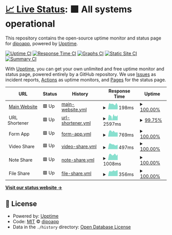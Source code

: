 # [📈 Live Status](https://demo.upptime.js.org): <!--live status--> **🟩 All systems operational**

This repository contains the open-source uptime monitor and status page for [dipoapp](https://demo.upptime.js.org), powered by [Upptime](https://github.com/upptime/upptime).

[![Uptime CI](https://github.com/dipoapp/uptime/workflows/Uptime%20CI/badge.svg)](https://github.com/dipoapp/uptime/actions?query=workflow%3A%22Uptime+CI%22)
[![Response Time CI](https://github.com/dipoapp/uptime/workflows/Response%20Time%20CI/badge.svg)](https://github.com/dipoapp/uptime/actions?query=workflow%3A%22Response+Time+CI%22)
[![Graphs CI](https://github.com/dipoapp/uptime/workflows/Graphs%20CI/badge.svg)](https://github.com/dipoapp/uptime/actions?query=workflow%3A%22Graphs+CI%22)
[![Static Site CI](https://github.com/dipoapp/uptime/workflows/Static%20Site%20CI/badge.svg)](https://github.com/dipoapp/uptime/actions?query=workflow%3A%22Static+Site+CI%22)
[![Summary CI](https://github.com/dipoapp/uptime/workflows/Summary%20CI/badge.svg)](https://github.com/dipoapp/uptime/actions?query=workflow%3A%22Summary+CI%22)

With [Upptime](https://upptime.js.org), you can get your own unlimited and free uptime monitor and status page, powered entirely by a GitHub repository. We use [Issues](https://github.com/dipoapp/uptime/issues) as incident reports, [Actions](https://github.com/dipoapp/uptime/actions) as uptime monitors, and [Pages](https://demo.upptime.js.org) for the status page.

<!--start: status pages-->
<!-- This summary is generated by Upptime (https://github.com/upptime/upptime) -->
<!-- Do not edit this manually, your changes will be overwritten -->
<!-- prettier-ignore -->
| URL | Status | History | Response Time | Uptime |
| --- | ------ | ------- | ------------- | ------ |
| <img alt="" src="https://icons.duckduckgo.com/ip3/dipo.app.ico" height="13"> [Main Website](https://dipo.app) | 🟩 Up | [main-website.yml](https://github.com/dipoapp/uptime/commits/HEAD/history/main-website.yml) | <details><summary><img alt="Response time graph" src="./graphs/main-website/response-time-week.png" height="20"> 198ms</summary><br><a href="https://status.dipo.app/history/main-website"><img alt="Response time 163" src="https://img.shields.io/endpoint?url=https%3A%2F%2Fraw.githubusercontent.com%2Fdipoapp%2Fuptime%2FHEAD%2Fapi%2Fmain-website%2Fresponse-time.json"></a><br><a href="https://status.dipo.app/history/main-website"><img alt="24-hour response time 138" src="https://img.shields.io/endpoint?url=https%3A%2F%2Fraw.githubusercontent.com%2Fdipoapp%2Fuptime%2FHEAD%2Fapi%2Fmain-website%2Fresponse-time-day.json"></a><br><a href="https://status.dipo.app/history/main-website"><img alt="7-day response time 198" src="https://img.shields.io/endpoint?url=https%3A%2F%2Fraw.githubusercontent.com%2Fdipoapp%2Fuptime%2FHEAD%2Fapi%2Fmain-website%2Fresponse-time-week.json"></a><br><a href="https://status.dipo.app/history/main-website"><img alt="30-day response time 194" src="https://img.shields.io/endpoint?url=https%3A%2F%2Fraw.githubusercontent.com%2Fdipoapp%2Fuptime%2FHEAD%2Fapi%2Fmain-website%2Fresponse-time-month.json"></a><br><a href="https://status.dipo.app/history/main-website"><img alt="1-year response time 169" src="https://img.shields.io/endpoint?url=https%3A%2F%2Fraw.githubusercontent.com%2Fdipoapp%2Fuptime%2FHEAD%2Fapi%2Fmain-website%2Fresponse-time-year.json"></a></details> | <details><summary><a href="https://status.dipo.app/history/main-website">100.00%</a></summary><a href="https://status.dipo.app/history/main-website"><img alt="All-time uptime 100.00%" src="https://img.shields.io/endpoint?url=https%3A%2F%2Fraw.githubusercontent.com%2Fdipoapp%2Fuptime%2FHEAD%2Fapi%2Fmain-website%2Fuptime.json"></a><br><a href="https://status.dipo.app/history/main-website"><img alt="24-hour uptime 100.00%" src="https://img.shields.io/endpoint?url=https%3A%2F%2Fraw.githubusercontent.com%2Fdipoapp%2Fuptime%2FHEAD%2Fapi%2Fmain-website%2Fuptime-day.json"></a><br><a href="https://status.dipo.app/history/main-website"><img alt="7-day uptime 100.00%" src="https://img.shields.io/endpoint?url=https%3A%2F%2Fraw.githubusercontent.com%2Fdipoapp%2Fuptime%2FHEAD%2Fapi%2Fmain-website%2Fuptime-week.json"></a><br><a href="https://status.dipo.app/history/main-website"><img alt="30-day uptime 100.00%" src="https://img.shields.io/endpoint?url=https%3A%2F%2Fraw.githubusercontent.com%2Fdipoapp%2Fuptime%2FHEAD%2Fapi%2Fmain-website%2Fuptime-month.json"></a><br><a href="https://status.dipo.app/history/main-website"><img alt="1-year uptime 100.00%" src="https://img.shields.io/endpoint?url=https%3A%2F%2Fraw.githubusercontent.com%2Fdipoapp%2Fuptime%2FHEAD%2Fapi%2Fmain-website%2Fuptime-year.json"></a></details>
| <img alt="" src="https://icons.duckduckgo.com/ip3/null.ico" height="13"> URL Shortener | 🟩 Up | [url-shortener.yml](https://github.com/dipoapp/uptime/commits/HEAD/history/url-shortener.yml) | <details><summary><img alt="Response time graph" src="./graphs/url-shortener/response-time-week.png" height="20"> 2597ms</summary><br><a href="https://status.dipo.app/history/url-shortener"><img alt="Response time 1394" src="https://img.shields.io/endpoint?url=https%3A%2F%2Fraw.githubusercontent.com%2Fdipoapp%2Fuptime%2FHEAD%2Fapi%2Furl-shortener%2Fresponse-time.json"></a><br><a href="https://status.dipo.app/history/url-shortener"><img alt="24-hour response time 2866" src="https://img.shields.io/endpoint?url=https%3A%2F%2Fraw.githubusercontent.com%2Fdipoapp%2Fuptime%2FHEAD%2Fapi%2Furl-shortener%2Fresponse-time-day.json"></a><br><a href="https://status.dipo.app/history/url-shortener"><img alt="7-day response time 2597" src="https://img.shields.io/endpoint?url=https%3A%2F%2Fraw.githubusercontent.com%2Fdipoapp%2Fuptime%2FHEAD%2Fapi%2Furl-shortener%2Fresponse-time-week.json"></a><br><a href="https://status.dipo.app/history/url-shortener"><img alt="30-day response time 3099" src="https://img.shields.io/endpoint?url=https%3A%2F%2Fraw.githubusercontent.com%2Fdipoapp%2Fuptime%2FHEAD%2Fapi%2Furl-shortener%2Fresponse-time-month.json"></a><br><a href="https://status.dipo.app/history/url-shortener"><img alt="1-year response time 1363" src="https://img.shields.io/endpoint?url=https%3A%2F%2Fraw.githubusercontent.com%2Fdipoapp%2Fuptime%2FHEAD%2Fapi%2Furl-shortener%2Fresponse-time-year.json"></a></details> | <details><summary><a href="https://status.dipo.app/history/url-shortener">99.75%</a></summary><a href="https://status.dipo.app/history/url-shortener"><img alt="All-time uptime 97.55%" src="https://img.shields.io/endpoint?url=https%3A%2F%2Fraw.githubusercontent.com%2Fdipoapp%2Fuptime%2FHEAD%2Fapi%2Furl-shortener%2Fuptime.json"></a><br><a href="https://status.dipo.app/history/url-shortener"><img alt="24-hour uptime 98.23%" src="https://img.shields.io/endpoint?url=https%3A%2F%2Fraw.githubusercontent.com%2Fdipoapp%2Fuptime%2FHEAD%2Fapi%2Furl-shortener%2Fuptime-day.json"></a><br><a href="https://status.dipo.app/history/url-shortener"><img alt="7-day uptime 99.75%" src="https://img.shields.io/endpoint?url=https%3A%2F%2Fraw.githubusercontent.com%2Fdipoapp%2Fuptime%2FHEAD%2Fapi%2Furl-shortener%2Fuptime-week.json"></a><br><a href="https://status.dipo.app/history/url-shortener"><img alt="30-day uptime 99.77%" src="https://img.shields.io/endpoint?url=https%3A%2F%2Fraw.githubusercontent.com%2Fdipoapp%2Fuptime%2FHEAD%2Fapi%2Furl-shortener%2Fuptime-month.json"></a><br><a href="https://status.dipo.app/history/url-shortener"><img alt="1-year uptime 95.39%" src="https://img.shields.io/endpoint?url=https%3A%2F%2Fraw.githubusercontent.com%2Fdipoapp%2Fuptime%2FHEAD%2Fapi%2Furl-shortener%2Fuptime-year.json"></a></details>
| <img alt="" src="https://icons.duckduckgo.com/ip3/null.ico" height="13"> Form App | 🟩 Up | [form-app.yml](https://github.com/dipoapp/uptime/commits/HEAD/history/form-app.yml) | <details><summary><img alt="Response time graph" src="./graphs/form-app/response-time-week.png" height="20"> 769ms</summary><br><a href="https://status.dipo.app/history/form-app"><img alt="Response time 644" src="https://img.shields.io/endpoint?url=https%3A%2F%2Fraw.githubusercontent.com%2Fdipoapp%2Fuptime%2FHEAD%2Fapi%2Fform-app%2Fresponse-time.json"></a><br><a href="https://status.dipo.app/history/form-app"><img alt="24-hour response time 636" src="https://img.shields.io/endpoint?url=https%3A%2F%2Fraw.githubusercontent.com%2Fdipoapp%2Fuptime%2FHEAD%2Fapi%2Fform-app%2Fresponse-time-day.json"></a><br><a href="https://status.dipo.app/history/form-app"><img alt="7-day response time 769" src="https://img.shields.io/endpoint?url=https%3A%2F%2Fraw.githubusercontent.com%2Fdipoapp%2Fuptime%2FHEAD%2Fapi%2Fform-app%2Fresponse-time-week.json"></a><br><a href="https://status.dipo.app/history/form-app"><img alt="30-day response time 861" src="https://img.shields.io/endpoint?url=https%3A%2F%2Fraw.githubusercontent.com%2Fdipoapp%2Fuptime%2FHEAD%2Fapi%2Fform-app%2Fresponse-time-month.json"></a><br><a href="https://status.dipo.app/history/form-app"><img alt="1-year response time 656" src="https://img.shields.io/endpoint?url=https%3A%2F%2Fraw.githubusercontent.com%2Fdipoapp%2Fuptime%2FHEAD%2Fapi%2Fform-app%2Fresponse-time-year.json"></a></details> | <details><summary><a href="https://status.dipo.app/history/form-app">100.00%</a></summary><a href="https://status.dipo.app/history/form-app"><img alt="All-time uptime 99.98%" src="https://img.shields.io/endpoint?url=https%3A%2F%2Fraw.githubusercontent.com%2Fdipoapp%2Fuptime%2FHEAD%2Fapi%2Fform-app%2Fuptime.json"></a><br><a href="https://status.dipo.app/history/form-app"><img alt="24-hour uptime 100.00%" src="https://img.shields.io/endpoint?url=https%3A%2F%2Fraw.githubusercontent.com%2Fdipoapp%2Fuptime%2FHEAD%2Fapi%2Fform-app%2Fuptime-day.json"></a><br><a href="https://status.dipo.app/history/form-app"><img alt="7-day uptime 100.00%" src="https://img.shields.io/endpoint?url=https%3A%2F%2Fraw.githubusercontent.com%2Fdipoapp%2Fuptime%2FHEAD%2Fapi%2Fform-app%2Fuptime-week.json"></a><br><a href="https://status.dipo.app/history/form-app"><img alt="30-day uptime 100.00%" src="https://img.shields.io/endpoint?url=https%3A%2F%2Fraw.githubusercontent.com%2Fdipoapp%2Fuptime%2FHEAD%2Fapi%2Fform-app%2Fuptime-month.json"></a><br><a href="https://status.dipo.app/history/form-app"><img alt="1-year uptime 99.97%" src="https://img.shields.io/endpoint?url=https%3A%2F%2Fraw.githubusercontent.com%2Fdipoapp%2Fuptime%2FHEAD%2Fapi%2Fform-app%2Fuptime-year.json"></a></details>
| <img alt="" src="https://icons.duckduckgo.com/ip3/null.ico" height="13"> Video Share | 🟩 Up | [video-share.yml](https://github.com/dipoapp/uptime/commits/HEAD/history/video-share.yml) | <details><summary><img alt="Response time graph" src="./graphs/video-share/response-time-week.png" height="20"> 497ms</summary><br><a href="https://status.dipo.app/history/video-share"><img alt="Response time 567" src="https://img.shields.io/endpoint?url=https%3A%2F%2Fraw.githubusercontent.com%2Fdipoapp%2Fuptime%2FHEAD%2Fapi%2Fvideo-share%2Fresponse-time.json"></a><br><a href="https://status.dipo.app/history/video-share"><img alt="24-hour response time 477" src="https://img.shields.io/endpoint?url=https%3A%2F%2Fraw.githubusercontent.com%2Fdipoapp%2Fuptime%2FHEAD%2Fapi%2Fvideo-share%2Fresponse-time-day.json"></a><br><a href="https://status.dipo.app/history/video-share"><img alt="7-day response time 497" src="https://img.shields.io/endpoint?url=https%3A%2F%2Fraw.githubusercontent.com%2Fdipoapp%2Fuptime%2FHEAD%2Fapi%2Fvideo-share%2Fresponse-time-week.json"></a><br><a href="https://status.dipo.app/history/video-share"><img alt="30-day response time 1124" src="https://img.shields.io/endpoint?url=https%3A%2F%2Fraw.githubusercontent.com%2Fdipoapp%2Fuptime%2FHEAD%2Fapi%2Fvideo-share%2Fresponse-time-month.json"></a><br><a href="https://status.dipo.app/history/video-share"><img alt="1-year response time 566" src="https://img.shields.io/endpoint?url=https%3A%2F%2Fraw.githubusercontent.com%2Fdipoapp%2Fuptime%2FHEAD%2Fapi%2Fvideo-share%2Fresponse-time-year.json"></a></details> | <details><summary><a href="https://status.dipo.app/history/video-share">100.00%</a></summary><a href="https://status.dipo.app/history/video-share"><img alt="All-time uptime 99.90%" src="https://img.shields.io/endpoint?url=https%3A%2F%2Fraw.githubusercontent.com%2Fdipoapp%2Fuptime%2FHEAD%2Fapi%2Fvideo-share%2Fuptime.json"></a><br><a href="https://status.dipo.app/history/video-share"><img alt="24-hour uptime 100.00%" src="https://img.shields.io/endpoint?url=https%3A%2F%2Fraw.githubusercontent.com%2Fdipoapp%2Fuptime%2FHEAD%2Fapi%2Fvideo-share%2Fuptime-day.json"></a><br><a href="https://status.dipo.app/history/video-share"><img alt="7-day uptime 100.00%" src="https://img.shields.io/endpoint?url=https%3A%2F%2Fraw.githubusercontent.com%2Fdipoapp%2Fuptime%2FHEAD%2Fapi%2Fvideo-share%2Fuptime-week.json"></a><br><a href="https://status.dipo.app/history/video-share"><img alt="30-day uptime 99.94%" src="https://img.shields.io/endpoint?url=https%3A%2F%2Fraw.githubusercontent.com%2Fdipoapp%2Fuptime%2FHEAD%2Fapi%2Fvideo-share%2Fuptime-month.json"></a><br><a href="https://status.dipo.app/history/video-share"><img alt="1-year uptime 99.87%" src="https://img.shields.io/endpoint?url=https%3A%2F%2Fraw.githubusercontent.com%2Fdipoapp%2Fuptime%2FHEAD%2Fapi%2Fvideo-share%2Fuptime-year.json"></a></details>
| <img alt="" src="https://icons.duckduckgo.com/ip3/null.ico" height="13"> Note Share | 🟩 Up | [note-share.yml](https://github.com/dipoapp/uptime/commits/HEAD/history/note-share.yml) | <details><summary><img alt="Response time graph" src="./graphs/note-share/response-time-week.png" height="20"> 1008ms</summary><br><a href="https://status.dipo.app/history/note-share"><img alt="Response time 981" src="https://img.shields.io/endpoint?url=https%3A%2F%2Fraw.githubusercontent.com%2Fdipoapp%2Fuptime%2FHEAD%2Fapi%2Fnote-share%2Fresponse-time.json"></a><br><a href="https://status.dipo.app/history/note-share"><img alt="24-hour response time 1043" src="https://img.shields.io/endpoint?url=https%3A%2F%2Fraw.githubusercontent.com%2Fdipoapp%2Fuptime%2FHEAD%2Fapi%2Fnote-share%2Fresponse-time-day.json"></a><br><a href="https://status.dipo.app/history/note-share"><img alt="7-day response time 1008" src="https://img.shields.io/endpoint?url=https%3A%2F%2Fraw.githubusercontent.com%2Fdipoapp%2Fuptime%2FHEAD%2Fapi%2Fnote-share%2Fresponse-time-week.json"></a><br><a href="https://status.dipo.app/history/note-share"><img alt="30-day response time 975" src="https://img.shields.io/endpoint?url=https%3A%2F%2Fraw.githubusercontent.com%2Fdipoapp%2Fuptime%2FHEAD%2Fapi%2Fnote-share%2Fresponse-time-month.json"></a><br><a href="https://status.dipo.app/history/note-share"><img alt="1-year response time 987" src="https://img.shields.io/endpoint?url=https%3A%2F%2Fraw.githubusercontent.com%2Fdipoapp%2Fuptime%2FHEAD%2Fapi%2Fnote-share%2Fresponse-time-year.json"></a></details> | <details><summary><a href="https://status.dipo.app/history/note-share">100.00%</a></summary><a href="https://status.dipo.app/history/note-share"><img alt="All-time uptime 99.84%" src="https://img.shields.io/endpoint?url=https%3A%2F%2Fraw.githubusercontent.com%2Fdipoapp%2Fuptime%2FHEAD%2Fapi%2Fnote-share%2Fuptime.json"></a><br><a href="https://status.dipo.app/history/note-share"><img alt="24-hour uptime 100.00%" src="https://img.shields.io/endpoint?url=https%3A%2F%2Fraw.githubusercontent.com%2Fdipoapp%2Fuptime%2FHEAD%2Fapi%2Fnote-share%2Fuptime-day.json"></a><br><a href="https://status.dipo.app/history/note-share"><img alt="7-day uptime 100.00%" src="https://img.shields.io/endpoint?url=https%3A%2F%2Fraw.githubusercontent.com%2Fdipoapp%2Fuptime%2FHEAD%2Fapi%2Fnote-share%2Fuptime-week.json"></a><br><a href="https://status.dipo.app/history/note-share"><img alt="30-day uptime 100.00%" src="https://img.shields.io/endpoint?url=https%3A%2F%2Fraw.githubusercontent.com%2Fdipoapp%2Fuptime%2FHEAD%2Fapi%2Fnote-share%2Fuptime-month.json"></a><br><a href="https://status.dipo.app/history/note-share"><img alt="1-year uptime 99.75%" src="https://img.shields.io/endpoint?url=https%3A%2F%2Fraw.githubusercontent.com%2Fdipoapp%2Fuptime%2FHEAD%2Fapi%2Fnote-share%2Fuptime-year.json"></a></details>
| <img alt="" src="https://icons.duckduckgo.com/ip3/null.ico" height="13"> File Share | 🟩 Up | [file-share.yml](https://github.com/dipoapp/uptime/commits/HEAD/history/file-share.yml) | <details><summary><img alt="Response time graph" src="./graphs/file-share/response-time-week.png" height="20"> 356ms</summary><br><a href="https://status.dipo.app/history/file-share"><img alt="Response time 1013" src="https://img.shields.io/endpoint?url=https%3A%2F%2Fraw.githubusercontent.com%2Fdipoapp%2Fuptime%2FHEAD%2Fapi%2Ffile-share%2Fresponse-time.json"></a><br><a href="https://status.dipo.app/history/file-share"><img alt="24-hour response time 401" src="https://img.shields.io/endpoint?url=https%3A%2F%2Fraw.githubusercontent.com%2Fdipoapp%2Fuptime%2FHEAD%2Fapi%2Ffile-share%2Fresponse-time-day.json"></a><br><a href="https://status.dipo.app/history/file-share"><img alt="7-day response time 356" src="https://img.shields.io/endpoint?url=https%3A%2F%2Fraw.githubusercontent.com%2Fdipoapp%2Fuptime%2FHEAD%2Fapi%2Ffile-share%2Fresponse-time-week.json"></a><br><a href="https://status.dipo.app/history/file-share"><img alt="30-day response time 374" src="https://img.shields.io/endpoint?url=https%3A%2F%2Fraw.githubusercontent.com%2Fdipoapp%2Fuptime%2FHEAD%2Fapi%2Ffile-share%2Fresponse-time-month.json"></a><br><a href="https://status.dipo.app/history/file-share"><img alt="1-year response time 639" src="https://img.shields.io/endpoint?url=https%3A%2F%2Fraw.githubusercontent.com%2Fdipoapp%2Fuptime%2FHEAD%2Fapi%2Ffile-share%2Fresponse-time-year.json"></a></details> | <details><summary><a href="https://status.dipo.app/history/file-share">100.00%</a></summary><a href="https://status.dipo.app/history/file-share"><img alt="All-time uptime 100.00%" src="https://img.shields.io/endpoint?url=https%3A%2F%2Fraw.githubusercontent.com%2Fdipoapp%2Fuptime%2FHEAD%2Fapi%2Ffile-share%2Fuptime.json"></a><br><a href="https://status.dipo.app/history/file-share"><img alt="24-hour uptime 100.00%" src="https://img.shields.io/endpoint?url=https%3A%2F%2Fraw.githubusercontent.com%2Fdipoapp%2Fuptime%2FHEAD%2Fapi%2Ffile-share%2Fuptime-day.json"></a><br><a href="https://status.dipo.app/history/file-share"><img alt="7-day uptime 100.00%" src="https://img.shields.io/endpoint?url=https%3A%2F%2Fraw.githubusercontent.com%2Fdipoapp%2Fuptime%2FHEAD%2Fapi%2Ffile-share%2Fuptime-week.json"></a><br><a href="https://status.dipo.app/history/file-share"><img alt="30-day uptime 100.00%" src="https://img.shields.io/endpoint?url=https%3A%2F%2Fraw.githubusercontent.com%2Fdipoapp%2Fuptime%2FHEAD%2Fapi%2Ffile-share%2Fuptime-month.json"></a><br><a href="https://status.dipo.app/history/file-share"><img alt="1-year uptime 100.00%" src="https://img.shields.io/endpoint?url=https%3A%2F%2Fraw.githubusercontent.com%2Fdipoapp%2Fuptime%2FHEAD%2Fapi%2Ffile-share%2Fuptime-year.json"></a></details>

<!--end: status pages-->

[**Visit our status website →**](https://demo.upptime.js.org)

## 📄 License

- Powered by: [Upptime](https://github.com/upptime/upptime)
- Code: [MIT](./LICENSE) © [dipoapp](https://demo.upptime.js.org)
- Data in the `./history` directory: [Open Database License](https://opendatacommons.org/licenses/odbl/1-0/)
